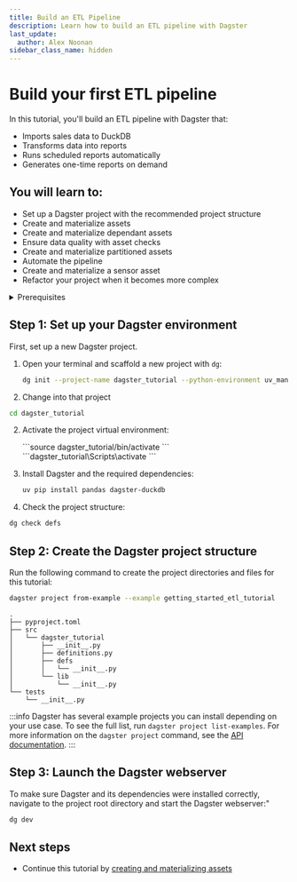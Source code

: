 ```yaml
---
title: Build an ETL Pipeline
description: Learn how to build an ETL pipeline with Dagster
last_update:
  author: Alex Noonan
sidebar_class_name: hidden
---
```


# Build your first ETL pipeline

In this tutorial, you'll build an ETL pipeline with Dagster that:

- Imports sales data to DuckDB
- Transforms data into reports
- Runs scheduled reports automatically
- Generates one-time reports on demand

## You will learn to:

- Set up a Dagster project with the recommended project structure
- Create and materialize assets
- Create and materialize dependant assets
- Ensure data quality with asset checks
- Create and materialize partitioned assets
- Automate the pipeline
- Create and materialize a sensor asset
- Refactor your project when it becomes more complex

<details>
  <summary>Prerequisites</summary>

To follow the steps in this guide, you'll need:

- Basic Python knowledge
- Python 3.9+ installed on your system. Refer to the [Installation guide](/getting-started/installation) for information.
- Familiarity with SQL and Python data manipulation libraries, such as Pandas.
- Understanding of data pipelines and the extract, transform, and load process.

</details>

## Step 1: Set up your Dagster environment

First, set up a new Dagster project.

1. Open your terminal and scaffold a new project with `dg`:

   ```bash
   dg init --project-name dagster_tutorial --python-environment uv_managed
   ```

2. Change into that project

  ```bash
  cd dagster_tutorial
  ```

2. Activate the project virtual environment:

   <Tabs>
     <TabItem value="macos" label="MacOS">
       ```source dagster_tutorial/bin/activate ```
     </TabItem>
     <TabItem value="windows" label="Windows">
       ```dagster_tutorial\Scripts\activate ```
     </TabItem>
   </Tabs>

3. Install Dagster and the required dependencies:

   ```bash
   uv pip install pandas dagster-duckdb
   ```

4. Check the project structure:

  ```bash
  dg check defs
  ```

## Step 2: Create the Dagster project structure

Run the following command to create the project directories and files for this tutorial:

```bash
dagster project from-example --example getting_started_etl_tutorial
```

```
.
├── pyproject.toml
├── src
│   └── dagster_tutorial
│       ├── __init__.py
│       ├── definitions.py
│       ├── defs
│       │   └── __init__.py
│       └── lib
│           └── __init__.py
└── tests
    └── __init__.py
```

:::info
Dagster has several example projects you can install depending on your use case. To see the full list, run `dagster project list-examples`. For more information on the `dagster project` command, see the [API documentation](https://docs-preview.dagster.io/api/cli#dagster-project).
:::

## Step 3: Launch the Dagster webserver

To make sure Dagster and its dependencies were installed correctly, navigate to the project root directory and start the Dagster webserver:"

```bash
dg dev
```

## Next steps

- Continue this tutorial by [creating and materializing assets](/etl-pipeline-tutorial/create-and-materialize-assets)
